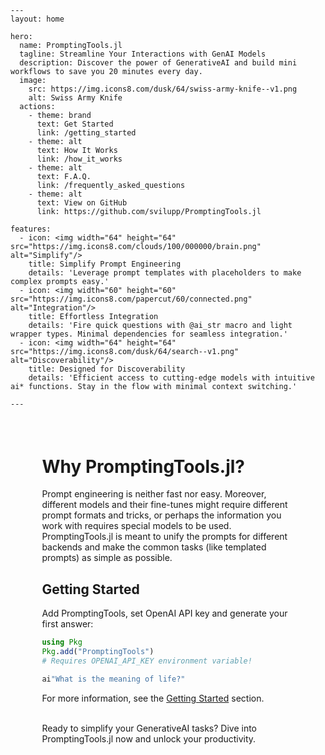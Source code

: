 ```@raw html
---
layout: home

hero:
  name: PromptingTools.jl
  tagline: Streamline Your Interactions with GenAI Models
  description: Discover the power of GenerativeAI and build mini workflows to save you 20 minutes every day.
  image:
    src: https://img.icons8.com/dusk/64/swiss-army-knife--v1.png
    alt: Swiss Army Knife
  actions:
    - theme: brand
      text: Get Started
      link: /getting_started
    - theme: alt
      text: How It Works
      link: /how_it_works
    - theme: alt
      text: F.A.Q.
      link: /frequently_asked_questions
    - theme: alt
      text: View on GitHub
      link: https://github.com/svilupp/PromptingTools.jl

features:
  - icon: <img width="64" height="64" src="https://img.icons8.com/clouds/100/000000/brain.png" alt="Simplify"/>
    title: Simplify Prompt Engineering
    details: 'Leverage prompt templates with placeholders to make complex prompts easy.'
  - icon: <img width="60" height="60" src="https://img.icons8.com/papercut/60/connected.png" alt="Integration"/>
    title: Effortless Integration
    details: 'Fire quick questions with @ai_str macro and light wrapper types. Minimal dependencies for seamless integration.'
  - icon: <img width="64" height="64" src="https://img.icons8.com/dusk/64/search--v1.png" alt="Discoverability"/>
    title: Designed for Discoverability
    details: 'Efficient access to cutting-edge models with intuitive ai* functions. Stay in the flow with minimal context switching.'

---
```



<p style="margin-bottom:2cm"></p>

<div class="vp-doc" style="width:80%; margin:auto">

<h1> Why PromptingTools.jl? </h1>

Prompt engineering is neither fast nor easy. Moreover, different models and their fine-tunes might require different prompt formats and tricks, or perhaps the information you work with requires special models to be used. PromptingTools.jl is meant to unify the prompts for different backends and make the common tasks (like templated prompts) as simple as possible. 

<h2> Getting Started </h2>

Add PromptingTools, set OpenAI API key and generate your first answer:

```julia
using Pkg
Pkg.add("PromptingTools")
# Requires OPENAI_API_KEY environment variable!

ai"What is the meaning of life?"
```

For more information, see the [Getting Started](@ref) section.

<br>
Ready to simplify your GenerativeAI tasks? Dive into PromptingTools.jl now and unlock your productivity.

</div>
